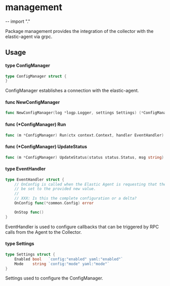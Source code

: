 # management
--
    import "."

Package management provides the integration of the collector with the
elastic-agent via grpc.

## Usage

#### type ConfigManager

```go
type ConfigManager struct {
}
```

ConfigManager establishes a connection with the elastic-agent.

#### func  NewConfigManager

```go
func NewConfigManager(log *logp.Logger, settings Settings) (*ConfigManager, error)
```

#### func (*ConfigManager) Run

```go
func (m *ConfigManager) Run(ctx context.Context, handler EventHandler) error
```

#### func (*ConfigManager) UpdateStatus

```go
func (m *ConfigManager) UpdateStatus(status status.Status, msg string)
```

#### type EventHandler

```go
type EventHandler struct {
	// OnConfig is called when the Elastic Agent is requesting that the configuration
	// be set to the provided new value.
	//
	// XXX: Is this the complete configuration or a delta?
	OnConfig func(*common.Config) error

	OnStop func()
}
```

EventHandler is used to configure callbacks that can be triggered by RPC calls
from the Agent to the Collector.

#### type Settings

```go
type Settings struct {
	Enabled bool   `config:"enabled" yaml:"enabled"`
	Mode    string `config:"mode" yaml:"mode"`
}
```

Settings used to configure the ConfigManager.
